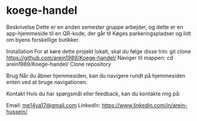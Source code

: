 # koege-handel

Beskrivelse Dette er en anden semester gruppe arbejder, og dette er en app-hjemmeside til en QR-kode, der går til Køges parkeringspladser og lidt om byens forskellige butikker.

Installation For at køre dette projekt lokalt, skal du følge disse trin: git clone https://github.com/arein1989/Koege-handel/ Naviger til mappen: cd  arein1989/Koege-handel/ Clone repository 

Brug Når du åbner hjemmesiden, kan du navigere rundt på hjemmesiden enten ved at bruge navigationen. 


Kontakt Hvis du har spørgsmål eller feedback, kan du kontakte mig på:

Email: me14ya17@gmail.com LinkedIn: https://www.linkedin.com/in/arein-hussein/
